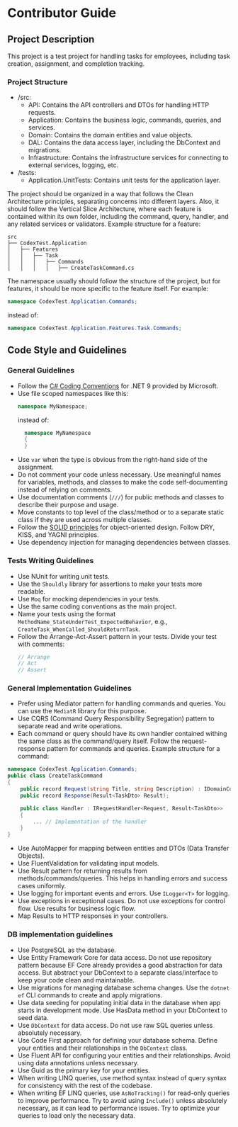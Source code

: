 # Contributor Guide

## Project Description
This project is a test project for handling tasks for employees, including task creation, assignment, and completion tracking.

### Project Structure
- /src:
  - API: Contains the API controllers and DTOs for handling HTTP requests.
  - Application: Contains the business logic, commands, queries, and services.
  - Domain: Contains the domain entities and value objects.
  - DAL: Contains the data access layer, including the DbContext and migrations.
  - Infrastructure: Contains the infrastructure services for connecting to external services, logging, etc.
- /tests:
  - Application.UnitTests: Contains unit tests for the application layer.

The project should be organized in a way that follows the Clean Architecture principles, separating concerns into different layers.
Also, it should follow the Vertical Slice Architecture, where each feature is contained within its own folder, including the command, query, handler, and any related services or validators.
Example structure for a feature:
```
src
├── CodexTest.Application
│   ├── Features
│   │   ├── Task
│   │   │   ├── Commands
│   │   │   │   ├── CreateTaskCommand.cs
```

The namespace usually should follow the structure of the project, but for features, it should be more specific to the feature itself. For example:
```csharp
namespace CodexTest.Application.Commands;
```
instead of:
```csharp
namespace CodexTest.Application.Features.Task.Commands;
```

## Code Style and Guidelines
### General Guidelines
- Follow the [C# Coding Conventions](https://learn.microsoft.com/en-us/dotnet/csharp/programming-guide/inside-a-program/coding-conventions) for .NET 9 provided by Microsoft.
- Use file scoped namespaces like this:
  ```csharp
  namespace MyNamespace;
  ```
  instead of:
  ```csharp
    namespace MyNamespace
    {
    }
    ```
- Use `var` when the type is obvious from the right-hand side of the assignment.
- Do not comment your code unless necessary. Use meaningful names for variables, methods, and classes to make the code self-documenting instead of relying on comments.
- Use documentation comments (`///`) for public methods and classes to describe their purpose and usage.
- Move constants to top level of the class/method or to a separate static class if they are used across multiple classes.
- Follow the [SOLID principles](https://en.wikipedia.org/wiki/SOLID) for object-oriented design. Follow DRY, KISS, and YAGNI principles.
- Use dependency injection for managing dependencies between classes.

### Tests Writing Guidelines
- Use NUnit for writing unit tests.
- Use the `Shouldly` library for assertions to make your tests more readable.
- Use `Moq` for mocking dependencies in your tests.
- Use the same coding conventions as the main project.
- Name your tests using the format `MethodName_StateUnderTest_ExpectedBehavior`, e.g., `CreateTask_WhenCalled_ShouldReturnTask`.
- Follow the Arrange-Act-Assert pattern in your tests. Divide your test with comments:
  ```csharp
  // Arrange
  // Act
  // Assert
  ```

### General Implementation Guidelines
- Prefer using Mediator pattern for handling commands and queries. You can use the `MediatR` library for this purpose.
- Use CQRS (Command Query Responsibility Segregation) pattern to separate read and write operations.
- Each command or query should have its own handler contained withing the same class as the command/query itself. Follow the request-response pattern for commands and queries.
Example structure for a command:
```csharp
namespace CodexTest.Application.Commands;
public class CreateTaskCommand
{
    public record Request(string Title, string Description) : IDomainCommand<Result<TaskDto>>; // or other appropriate type
    public record Response(Result<TaskDto> Result);

    public class Handler : IRequestHandler<Request, Result<TaskDto>>
    {
        ... // Implementation of the handler
    }
}
```

- Use AutoMapper for mapping between entities and DTOs (Data Transfer Objects).
- Use FluentValidation for validating input models.
- Use Result pattern for returning results from methods/commands/queries. This helps in handling errors and success cases uniformly.
- Use logging for important events and errors. Use `ILogger<T>` for logging.
- Use exceptions in exceptional cases. Do not use exceptions for control flow. Use results for business logic flow.
- Map Results to HTTP responses in your controllers.

### DB implementation guidelines
- Use PostgreSQL as the database.
- Use Entity Framework Core for data access. Do not use repository pattern because EF Core already provides a good abstraction for data access. But abstract your DbContext to a separate class/interface to keep your code clean and maintainable.
- Use migrations for managing database schema changes. Use the `dotnet ef` CLI commands to create and apply migrations.
- Use data seeding for populating initial data in the database when app starts in development mode. Use HasData method in your DbContext to seed data.
- Use `DbContext` for data access. Do not use raw SQL queries unless absolutely necessary.
- Use Code First approach for defining your database schema. Define your entities and their relationships in the `DbContext` class.
- Use Fluent API for configuring your entities and their relationships. Avoid using data annotations unless necessary.
- Use Guid as the primary key for your entities.
- When writing LINQ queries, use method syntax instead of query syntax for consistency with the rest of the codebase.
- When writing EF LINQ queries, use `AsNoTracking()` for read-only queries to improve performance. Try to avoid using `Include()` unless absolutely necessary, as it can lead to performance issues. Try to optimize your queries to load only the necessary data.